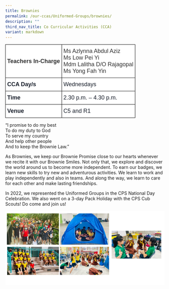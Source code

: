 ```yaml
---
title: Brownies
permalink: /our-ccas/Uniformed-Groups/brownies/
description: ""
third_nav_title: Co Curricular Activities (CCA)
variant: markdown
---
```

<style type="text/css">
.tg  {border-collapse:collapse;border-spacing:0;}
.tg td{border-color:black;border-style:solid;border-width:1px;font-family:Arial, sans-serif;font-size:14px;
  overflow:hidden;padding:10px 5px;word-break:normal;}
.tg th{border-color:black;border-style:solid;border-width:1px;font-family:Arial, sans-serif;font-size:14px;
  font-weight:normal;overflow:hidden;padding:10px 5px;word-break:normal;}
.tg .tg-via6{background-color:#FFF;color:#1A202C;font-size:18px;font-weight:bold;text-align:left;vertical-align:middle}
.tg .tg-l3od{background-color:#FFF;color:#1A202C;font-size:18px;text-align:left;vertical-align:middle}
.tg .tg-ntp0{background-color:#FFF;color:#323232;font-size:18px;font-weight:bold;text-align:left;vertical-align:middle}
.tg .tg-y8at{background-color:#FFF;color:#323232;font-size:18px;text-align:left;vertical-align:middle}
</style>
<table class="tg">
<thead>
  <tr>
    <th class="tg-ntp0"><span style="font-weight:bold;color:#323232">Teachers In-Charge   </span></th>
    <th class="tg-y8at"><span style="font-weight:normal;color:#323232">Ms Azlynna Abdul Aziz</span><br><span style="font-weight:normal;color:#323232">Ms Low Pei Yi</span><br><span style="font-weight:normal;color:#323232">Mdm Lalitha D/O Rajagopal</span><br><span style="font-weight:normal;color:#323232">Ms Yong Fah Yin</span></th>
  </tr>
</thead>
<tbody>
  <tr>
    <td class="tg-via6">CCA Day/s   </td>
    <td class="tg-l3od">Wednesdays   </td>
  </tr>
  <tr>
    <td class="tg-via6">Time   </td>
    <td class="tg-l3od">2.30 p.m. – 4.30 p.m.</td>
  </tr>
  <tr>
    <td class="tg-via6">Venue </td>
    <td class="tg-l3od">C5 and R1</td>
  </tr>
</tbody>
</table>
	
“I promise to do my best<br>
To do my duty to God<br>
To serve my country<br>
And help other people<br>
And to keep the Brownie Law.”

As Brownies, we keep our Brownie Promise close to our hearts whenever we recite it with our Brownie Smiles. Not only that, we explore and discover the world around us to become more independent. To earn our badges, we learn new skills to try new and adventurous activities. We learn to work and play independently and also in teams. And along the way, we learn to care for each other and make lasting friendships.

In 2022, we represented the Uniformed Groups in the CPS National Day Celebration. We also went on a 3-day Pack Holiday with the CPS Cub Scouts! Do come and join us!

![](/images/brownies.png)